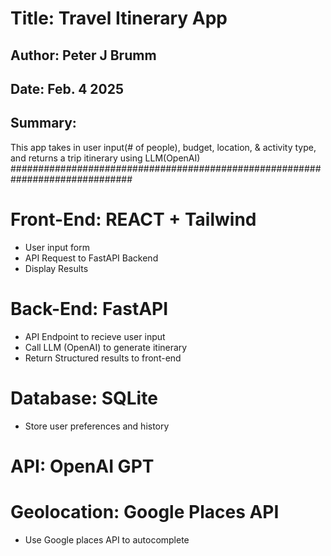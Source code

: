 # Title: Travel Itinerary App
## Author: Peter J Brumm
## Date: Feb. 4 2025
## Summary: 
This app takes in user input(# of people), budget, location, & 
activity type, and returns a trip itinerary using LLM(OpenAI)
##############################################################################

# Front-End: REACT + Tailwind
- User input form
- API Request to FastAPI Backend
- Display Results

# Back-End: FastAPI
- API Endpoint to recieve user input
- Call LLM (OpenAI) to generate itinerary
- Return Structured results to front-end

# Database: SQLite
- Store user preferences and history

# API: OpenAI GPT

# Geolocation: Google Places API
- Use Google places API to autocomplete
